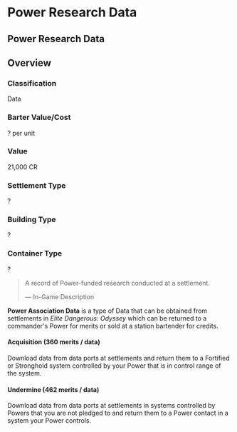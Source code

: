 # Power Research Data
## Power Research Data

## Overview

### Classification

Data

### Barter Value/Cost

? per unit

### Value

21,000 CR

### Settlement Type

?

### Building Type

?

### Container Type

?

> 
> 
> A record of Power-funded research conducted at a settlement.
> 
> 
> — In-Game Description
> 

**Power Association Data** is a type of Data that can be obtained from settlements in *Elite Dangerous: Odyssey* which can be returned to a commander's Power for merits or sold at a station bartender for credits. 

#### Acquisition (360 merits / data)

Download data from data ports at settlements and return them to a Fortified or Stronghold system controlled by your Power that is in control range of the system.

#### Undermine (462 merits / data)

Download data from data ports at settlements in systems controlled by Powers that you are not pledged to and return them to a Power contact in a system your Power controls.